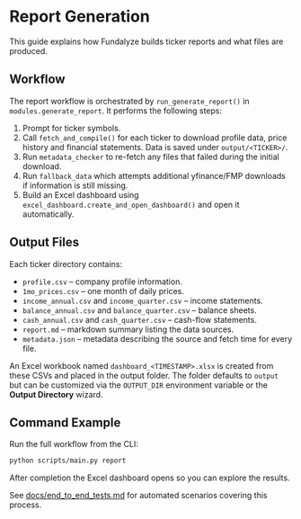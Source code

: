 # Report Generation

This guide explains how Fundalyze builds ticker reports and what files are produced.

## Workflow

The report workflow is orchestrated by `run_generate_report()` in `modules.generate_report`.
It performs the following steps:

1. Prompt for ticker symbols.
2. Call `fetch_and_compile()` for each ticker to download profile data, price history and financial statements.  Data is saved under `output/<TICKER>/`.
3. Run `metadata_checker` to re-fetch any files that failed during the initial download.
4. Run `fallback_data` which attempts additional yfinance/FMP downloads if information is still missing.
5. Build an Excel dashboard using `excel_dashboard.create_and_open_dashboard()` and open it automatically.

## Output Files

Each ticker directory contains:

- `profile.csv` – company profile information.
- `1mo_prices.csv` – one month of daily prices.
- `income_annual.csv` and `income_quarter.csv` – income statements.
- `balance_annual.csv` and `balance_quarter.csv` – balance sheets.
- `cash_annual.csv` and `cash_quarter.csv` – cash-flow statements.
- `report.md` – markdown summary listing the data sources.
- `metadata.json` – metadata describing the source and fetch time for every file.

An Excel workbook named `dashboard_<TIMESTAMP>.xlsx` is created from these CSVs and placed in the output folder. The folder defaults to `output` but can be customized via the `OUTPUT_DIR` environment variable or the **Output Directory** wizard.

## Command Example

Run the full workflow from the CLI:

```bash
python scripts/main.py report
```

After completion the Excel dashboard opens so you can explore the results.

See [docs/end_to_end_tests.md](end_to_end_tests.md) for automated scenarios covering this process.
